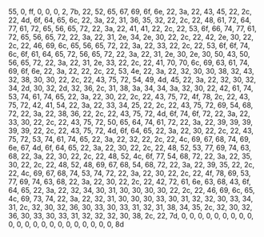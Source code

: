 55, 0, ff, 0, 0, 0, 2, 7b, 22, 52, 65, 67, 69, 6f, 6e, 22, 3a, 22, 43, 45, 22, 2c, 22, 4d, 6f, 64, 65, 6c, 22, 3a, 22, 31, 36, 35, 32, 22, 2c, 22, 48, 61, 72, 64, 77, 61, 72, 65, 56, 65, 72, 22, 3a, 22, 41, 41, 22, 2c, 22, 53, 6f, 66, 74, 77, 61, 72, 65, 56, 65, 72, 22, 3a, 22, 31, 2e, 34, 2e, 30, 22, 2c, 22, 42, 2e, 30, 22, 2c, 22, 46, 69, 6c, 65, 56, 65, 72, 22, 3a, 22, 33, 22, 2c, 22, 53, 6f, 6f, 74, 6c, 6f, 61, 64, 65, 72, 56, 65, 72, 22, 3a, 22, 31, 2e, 30, 2e, 30, 50, 43, 50, 56, 65, 72, 22, 3a, 22, 31, 2e, 33, 22, 2c, 22, 41, 70, 70, 6c, 69, 63, 61, 74, 69, 6f, 6e, 22, 3a, 22, 22, 2c, 22, 53, 4e, 22, 3a, 22, 32, 30, 30, 38, 32, 43, 32, 38, 30, 30, 22, 2c, 22, 43, 75, 72, 54, 49, 4d, 45, 22, 3a, 22, 32, 30, 32, 34, 2d, 30, 32, 2d, 32, 36, 2c, 31, 38, 3a, 34, 34, 3a, 32, 30, 22, 42, 61, 74, 53, 74, 61, 74, 65, 22, 3a, 22, 30, 22, 2c, 22, 43, 75, 72, 4f, 78, 2c, 22, 43, 75, 72, 42, 41, 54, 22, 3a, 22, 33, 34, 25, 22, 2c, 22, 43, 75, 72, 69, 54, 68, 72, 22, 3a, 22, 38, 36, 22, 2c, 22, 43, 75, 72, 4d, 6f, 74, 6f, 72, 22, 3a, 22, 33, 30, 22, 2c, 22, 43, 75, 72, 50, 65, 64, 74, 61, 72, 22, 3a, 22, 39, 39, 39, 39, 39, 22, 2c, 22, 43, 75, 72, 4d, 6f, 64, 65, 22, 3a, 22, 30, 22, 2c, 22, 43, 75, 72, 53, 74, 61, 74, 65, 22, 3a, 22, 32, 22, 2c, 22, 4c, 69, 67, 68, 74, 69, 6e, 67, 4d, 6f, 64, 65, 22, 3a, 22, 30, 22, 2c, 22, 48, 52, 53, 77, 69, 74, 63, 68, 22, 3a, 22, 30, 22, 2c, 22, 48, 52, 4c, 6f, 77, 54, 68, 72, 22, 3a, 22, 35, 30, 22, 2c, 22, 48, 52, 48, 69, 67, 68, 54, 68, 72, 22, 3a, 22, 39, 35, 22, 2c, 22, 4c, 69, 67, 68, 74, 53, 74, 72, 22, 3a, 22, 30, 22, 2c, 22, 4f, 78, 69, 53, 77, 69, 74, 63, 68, 22, 3a, 22, 30, 22, 2c, 22, 42, 72, 61, 6e, 63, 68, 43, 6f, 64, 65, 22, 3a, 22, 32, 34, 30, 31, 30, 30, 30, 30, 22, 2c, 22, 46, 69, 6c, 65, 4c, 69, 73, 74, 22, 3a, 22, 32, 31, 30, 30, 30, 33, 30, 31, 32, 32, 30, 33, 34, 31, 2c, 32, 30, 32, 36, 30, 33, 30, 33, 31, 32, 31, 38, 34, 35, 2c, 32, 30, 32, 36, 30, 33, 30, 33, 31, 32, 32, 32, 30, 38, 2c, 22, 7d, 0, 0, 0, 0, 0, 0, 0, 0, 0, 0, 0, 0, 0, 0, 0, 0, 0, 0, 0, 0, 0, 0, 8d

